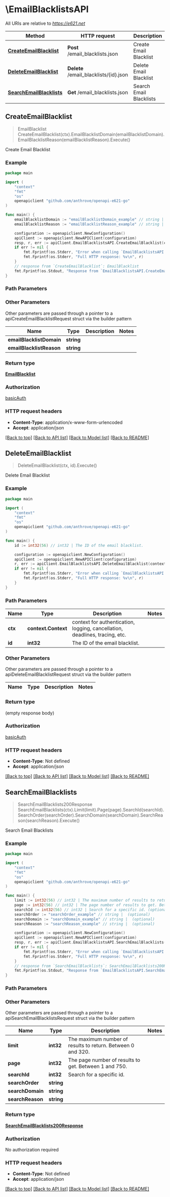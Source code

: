 # \EmailBlacklistsAPI

All URIs are relative to *https://e621.net*

Method | HTTP request | Description
------------- | ------------- | -------------
[**CreateEmailBlacklist**](EmailBlacklistsAPI.md#CreateEmailBlacklist) | **Post** /email_blacklists.json | Create Email Blacklist
[**DeleteEmailBlacklist**](EmailBlacklistsAPI.md#DeleteEmailBlacklist) | **Delete** /email_blacklists/{id}.json | Delete Email Blacklist
[**SearchEmailBlacklists**](EmailBlacklistsAPI.md#SearchEmailBlacklists) | **Get** /email_blacklists.json | Search Email Blacklists



## CreateEmailBlacklist

> EmailBlacklist CreateEmailBlacklist(ctx).EmailBlacklistDomain(emailBlacklistDomain).EmailBlacklistReason(emailBlacklistReason).Execute()

Create Email Blacklist



### Example

```go
package main

import (
	"context"
	"fmt"
	"os"
	openapiclient "github.com/anthrove/openapi-e621-go"
)

func main() {
	emailBlacklistDomain := "emailBlacklistDomain_example" // string | 
	emailBlacklistReason := "emailBlacklistReason_example" // string | 

	configuration := openapiclient.NewConfiguration()
	apiClient := openapiclient.NewAPIClient(configuration)
	resp, r, err := apiClient.EmailBlacklistsAPI.CreateEmailBlacklist(context.Background()).EmailBlacklistDomain(emailBlacklistDomain).EmailBlacklistReason(emailBlacklistReason).Execute()
	if err != nil {
		fmt.Fprintf(os.Stderr, "Error when calling `EmailBlacklistsAPI.CreateEmailBlacklist``: %v\n", err)
		fmt.Fprintf(os.Stderr, "Full HTTP response: %v\n", r)
	}
	// response from `CreateEmailBlacklist`: EmailBlacklist
	fmt.Fprintf(os.Stdout, "Response from `EmailBlacklistsAPI.CreateEmailBlacklist`: %v\n", resp)
}
```

### Path Parameters



### Other Parameters

Other parameters are passed through a pointer to a apiCreateEmailBlacklistRequest struct via the builder pattern


Name | Type | Description  | Notes
------------- | ------------- | ------------- | -------------
 **emailBlacklistDomain** | **string** |  | 
 **emailBlacklistReason** | **string** |  | 

### Return type

[**EmailBlacklist**](EmailBlacklist.md)

### Authorization

[basicAuth](../README.md#basicAuth)

### HTTP request headers

- **Content-Type**: application/x-www-form-urlencoded
- **Accept**: application/json

[[Back to top]](#) [[Back to API list]](../README.md#documentation-for-api-endpoints)
[[Back to Model list]](../README.md#documentation-for-models)
[[Back to README]](../README.md)


## DeleteEmailBlacklist

> DeleteEmailBlacklist(ctx, id).Execute()

Delete Email Blacklist



### Example

```go
package main

import (
	"context"
	"fmt"
	"os"
	openapiclient "github.com/anthrove/openapi-e621-go"
)

func main() {
	id := int32(56) // int32 | The ID of the email blacklist.

	configuration := openapiclient.NewConfiguration()
	apiClient := openapiclient.NewAPIClient(configuration)
	r, err := apiClient.EmailBlacklistsAPI.DeleteEmailBlacklist(context.Background(), id).Execute()
	if err != nil {
		fmt.Fprintf(os.Stderr, "Error when calling `EmailBlacklistsAPI.DeleteEmailBlacklist``: %v\n", err)
		fmt.Fprintf(os.Stderr, "Full HTTP response: %v\n", r)
	}
}
```

### Path Parameters


Name | Type | Description  | Notes
------------- | ------------- | ------------- | -------------
**ctx** | **context.Context** | context for authentication, logging, cancellation, deadlines, tracing, etc.
**id** | **int32** | The ID of the email blacklist. | 

### Other Parameters

Other parameters are passed through a pointer to a apiDeleteEmailBlacklistRequest struct via the builder pattern


Name | Type | Description  | Notes
------------- | ------------- | ------------- | -------------


### Return type

 (empty response body)

### Authorization

[basicAuth](../README.md#basicAuth)

### HTTP request headers

- **Content-Type**: Not defined
- **Accept**: application/json

[[Back to top]](#) [[Back to API list]](../README.md#documentation-for-api-endpoints)
[[Back to Model list]](../README.md#documentation-for-models)
[[Back to README]](../README.md)


## SearchEmailBlacklists

> SearchEmailBlacklists200Response SearchEmailBlacklists(ctx).Limit(limit).Page(page).SearchId(searchId).SearchOrder(searchOrder).SearchDomain(searchDomain).SearchReason(searchReason).Execute()

Search Email Blacklists



### Example

```go
package main

import (
	"context"
	"fmt"
	"os"
	openapiclient "github.com/anthrove/openapi-e621-go"
)

func main() {
	limit := int32(56) // int32 | The maximum number of results to return. Between 0 and 320. (optional)
	page := int32(56) // int32 | The page number of results to get. Between 1 and 750. (optional)
	searchId := int32(56) // int32 | Search for a specific id. (optional)
	searchOrder := "searchOrder_example" // string |  (optional)
	searchDomain := "searchDomain_example" // string |  (optional)
	searchReason := "searchReason_example" // string |  (optional)

	configuration := openapiclient.NewConfiguration()
	apiClient := openapiclient.NewAPIClient(configuration)
	resp, r, err := apiClient.EmailBlacklistsAPI.SearchEmailBlacklists(context.Background()).Limit(limit).Page(page).SearchId(searchId).SearchOrder(searchOrder).SearchDomain(searchDomain).SearchReason(searchReason).Execute()
	if err != nil {
		fmt.Fprintf(os.Stderr, "Error when calling `EmailBlacklistsAPI.SearchEmailBlacklists``: %v\n", err)
		fmt.Fprintf(os.Stderr, "Full HTTP response: %v\n", r)
	}
	// response from `SearchEmailBlacklists`: SearchEmailBlacklists200Response
	fmt.Fprintf(os.Stdout, "Response from `EmailBlacklistsAPI.SearchEmailBlacklists`: %v\n", resp)
}
```

### Path Parameters



### Other Parameters

Other parameters are passed through a pointer to a apiSearchEmailBlacklistsRequest struct via the builder pattern


Name | Type | Description  | Notes
------------- | ------------- | ------------- | -------------
 **limit** | **int32** | The maximum number of results to return. Between 0 and 320. | 
 **page** | **int32** | The page number of results to get. Between 1 and 750. | 
 **searchId** | **int32** | Search for a specific id. | 
 **searchOrder** | **string** |  | 
 **searchDomain** | **string** |  | 
 **searchReason** | **string** |  | 

### Return type

[**SearchEmailBlacklists200Response**](SearchEmailBlacklists200Response.md)

### Authorization

No authorization required

### HTTP request headers

- **Content-Type**: Not defined
- **Accept**: application/json

[[Back to top]](#) [[Back to API list]](../README.md#documentation-for-api-endpoints)
[[Back to Model list]](../README.md#documentation-for-models)
[[Back to README]](../README.md)

